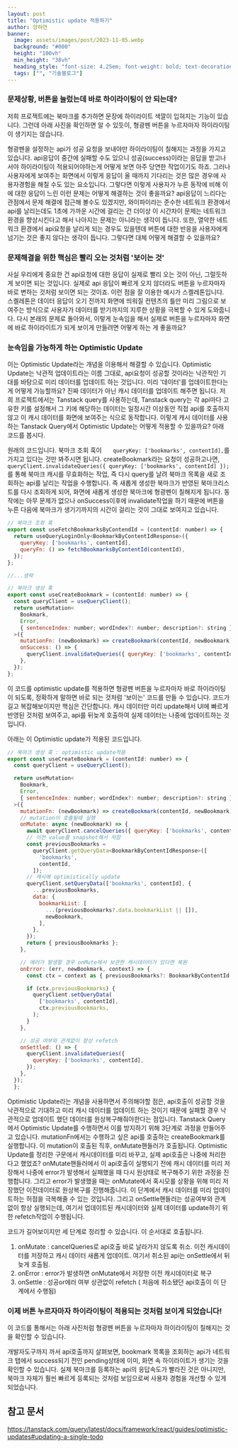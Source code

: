 ```yaml
---
layout: post
title: "Optimistic update 적용하기"
author: 양하연
banner:
  image: assets/images/post/2023-11-05.webp
  background: "#000"
  height: "100vh"
  min_height: "38vh"
  heading_style: "font-size: 4.25em; font-weight: bold; text-decoration: underline"
  tags: ["", "기술블로그"]
---
```


<!-- 북마크, 하이라이팅, 형광펜 용어 통일 필요 -->
<!-- 영어 대문자 소문자 통일 -->
<!-- 수정 필요 = -->

### 문제상황, 버튼을 눌렀는데 바로 하이라이팅이 안 되는데?

저희 프로젝트에는 북마크를 추가하면 문장에 하이라이트 색깔이 입혀지는 기능이 있습니다. 그런데 아래 사진을 확인하면 알 수 있듯이, 형광펜 버튼을 누르자마자 하이라이팅이 생기지는 않습니다.

<!-- 적용 전 사진사진 넣기 -->

형광펜을 설정하는 api가 성공 요청을 보내야만 하이라이팅이 칠해지는 과정을 가지고 있습니다. api응답이 중간에 실패할 수도 있으니 성공(success)이라는 응답을 받고나서야 하이라이팅이 적용되어야하는게 어떻게 보면 아주 당연한 작업이기도 하죠. 그러나 사용자에게 보여주는 화면에서 이렇게 응답이 올 때까지 기다리는 것은 많은 경우에 사용자경험을 해칠 수도 있는 요소입니다. 그렇다면 이렇게 사용자가 누른 동작에 비해 이에 대한 응답이 느린 이런 문제는 어떻게 해결하는 것이 좋을까요? api응답이 느리다는 관점에서 문제 해결에 접근해 볼수도 있겠지만, 와이파이라는 준수한 네트워크 환경에서 api를 날리는데도 1초에 가까운 시간에 걸리는 건 더이상 이 시간차이 문제는 네트워크환경을 향상시킨다고 해서 나아지는 문제는 아니라는 생각이 듭니다. 또한, 열악한 네트워크 환경에서 api요청을 날리게 되는 경우도 있을텐데 버튼에 대한 반응을 사용자에게 넘기는 것은 좋지 않다는 생각이 듭니다. 그렇다면 대체 어떻게 해결할 수 있을까요?

### 문제해결을 위한 핵심은 빨리 오는 것처럼 '보이는 것'

사실 우리에게 중요한 건 api요청에 대한 응답이 실제로 빨리 오는 것이 아닌, 그럴듯하게 보이면 되는 것입니다. 실제로 api 응답이 빠르게 오지 않더라도 버튼을 누르자마자 바로 변하는 것처럼 보이면 되는 것이죠.
이런 점을 잘 이용한 예시가 스켈레톤입니다. 스켈레톤은 데이터 응답이 오기 전까지 화면에 띄워질 컨텐츠의 틀만 미리 그림으로 보여주는 방식으로 사용자가 데이터를 받기까지의 지루한 상황을 극복할 수 있게 도와줍니다. 다시 본래의 문제로 돌아와서, 이렇게 눈속임을 해서 실제로 버튼을 누르자마자 화면에 바로 하이라이트가 되게 보이게 만들려면 어떻게 하는 게 좋을까요?

### 눈속임을 가능하게 하는 Optimistic Update

이는 Optimistic Update라는 개념을 이용해서 해결할 수 있습니다. Optimistic Update는 낙관적 업데이트라는 이름 그대로, api요청이 성공할 것이라는 낙관적인 기대를 바탕으로 미리 데이터를 업데이트 하는 것입니다. 미리 '데이터'를 업데이트한다는게 어떻게 가능할까요? 진짜 데이터가 아닌 캐시 데이터를 업데이트 해주면 됩니다. 저희 프로젝트에서는 Tanstack query를 사용하는데, Tanstack query는 각 api마다 고유한 키를 설정해서 그 키에 해당하는 데이터는 일정시간 이상동안 직접 api를 호출하지 않고 이 캐시 데이터를 화면에 보여주는 식으로 동작합니다. 이렇게 캐시 데이터를 사용하는 Tanstack Query에서 Optimistic Update는 어떻게 적용할 수 있을까요? 아래 코드를 봅시다.

원래의 코드입니다. 북마크 조회 훅이 `   queryKey: ['bookmarks', contentId],`를 가지고 있다는 것만 봐주시면 됩니다. createBookmark라는 요청이 성공하고나면, `      queryClient.invalidateQueries({ queryKey: ['bookmarks', contentId] });` 를 통해 북마크 캐시를 무효화하는 작업, 즉 다시 query를 날려 북마크 목록을 새로 조회하는 api를 날리는 작업을 수행합니다. 즉 새롭게 생성한 북마크가 반영된 북마크리스트를 다시 조회하게 되어, 화면에 새롭게 생성한 북마크에 형광펜이 칠해지게 됩니다. 동작에는 아무 문제가 없으나 onSuccess이후에 invalidate작업을 하기 때문에 버튼을 누른 다음에 북마크가 생기기까지의 시간이 걸리는 것이 그대로 보여지고 있습니다.

```js
// 북마크 조회 훅
export const useFetchBookmarksByContendId = (contentId: number) => {
  return useQueryLoginOnly<BookmarkByContentIdResponse>({
    queryKey: ['bookmarks', contentId],
    queryFn: () => fetchBookmarksByContentId(contentId),
  });
};

//...생략

// 북마크 생성 훅
export const useCreateBookmark = (contentId: number) => {
  const queryClient = useQueryClient();
  return useMutation<
    Bookmark,
    Error,
    { sentenceIndex: number; wordIndex?: number; description?: string }
  >({
    mutationFn: (newBookmark) => createBookmark(contentId, newBookmark),
    onSuccess: () => {
      queryClient.invalidateQueries({ queryKey: ['bookmarks', contentId] });
    },
  });
};
```

이 코드를 optimistic update를 적용하면 형광펜 버튼을 누르자마자 바로 하이라이팅이 되도록, 정확하게 말하면 바로 되는 것처럼 '보이는' 코드를 만들 수 있습니다.
코드가 길고 복잡해보이지만 핵심은 간단합니다.
캐시 데이터만 미리 update해서 UI에 빠르게 반영된 것처럼 보여주고, api를 뒤늦게 호출하여 실제 데이터는 나중에 업데이트하는 것입니다.

아래는 이 Optimistic update가 적용된 코드입니다.

```js
// 북마크 생성 훅 : optimistic update적용
export const useCreateBookmark = (contentId: number) => {
  const queryClient = useQueryClient();

  return useMutation<
    Bookmark,
    Error,
    { sentenceIndex: number; wordIndex?: number; description?: string }
  >({
    mutationFn: (newBookmark) => createBookmark(contentId, newBookmark),
    // mutation이 호출될때 실행
    onMutate: async (newBookmark) => {
      await queryClient.cancelQueries({ queryKey: ['bookmarks', contentId] });
      // 이전 value를 snapshot해서 저장
      const previousBookmarks =
        queryClient.getQueryData<BookmarkByContentIdResponse>([
          'bookmarks',
          contentId,
        ]);
      // 캐시에 optimistically update
      queryClient.setQueryData(['bookmarks', contentId], {
        ...previousBookmarks,
        data: {
          bookmarkList: [
            ...(previousBookmarks?.data.bookmarkList || []),
            newBookmark,
          ],
        },
      });
      return { previousBookmarks };
    },

    // 에러가 발생할 경우 onMute에서 보관한 캐시데이터가 있다면 복원
    onError: (err, newBookmark, context) => {
      const ctx = context as { previousBookmarks?: BookmarkByContentId[] };

      if (ctx.previousBookmarks) {
        queryClient.setQueryData(
          ['bookmarks', contentId],
          ctx.previousBookmarks,
        );
      }
    },

    // 성공 여부와 관계없이 항상 refetch
    onSettled: () => {
      queryClient.invalidateQueries({
        queryKey: ['bookmarks', contentId],
      });
    },
  });
  };

```

Optimistic Update라는 개념을 사용하면서 주의해야할 점은, api호출이 성공할 것을 낙관적으로 기대하고 미리 캐시 데이터를 업데이트 하는 것이기 때문에 실패할 경우 낙관적으로 업데이트 했던 데이터를 원상복구해줘야한다는 점입니다. Tanstack Query에서 Optimistic Update를 수행하면서 이를 방지하기 위해 3단계로 과정을 만들어주고 있습니다.
mutationFn에서는 수행하고 싶은 api를 호출하는 createBookmark를 실행합니다. 이 mutation이 호출된 직후, onMutate핸들러가 호출됩니다. Optimistic Update를 정리한 구문에서 캐시데이터를 미리 바꾸고, 실제 api호출은 나중에 처리한다고 했었죠? onMutate핸들러에서 이 api호출이 실행되기 전에 캐시 데이터를 미리 저장해서 나중에 error가 발생해서 실패했을 때 다시 원상태로 복구해주기 위한 과정을 진행합니다. 그리고 error가 발생했을 때는 onMutate에서 혹시모를 상황을 위해 미리 저장했던 이전데이터로 원상복구를 진행해줍니다. 이 단계에서 캐시 데이터를 미리 업데이트하는 허점을 극복해줄 수 있는 것입니다. 그리고 onSettle핸들러는 성공여부와 관계없이 항상 실행되는데, 여기서 업데이트된 캐시데이터와 실제 데이터를 update하기 위한 refetch작업이 수행됩니다.

코드가 길어보이지만 세 단계로 정리할 수 있습니다. 이 순서대로 호출됩니다.

1. onMutate : cancelQueries로 api호출 바로 날라가지 않도록 취소. 이전 캐시데이터를 저장하고 캐시 데이터 새롭게 업데이트.
   여기서 취소된 api는 onSettle에서 뒤늦게 호출됨.
2. onError : error가 발생하면 onMutate에서 저장한 이전 캐시데이터로 복구
3. onSettle : 성공or에러 여부 상관없이 refetch ( 처음에 취소됐던 api호출이 이 단계에서 수행됨)

### 이제 버튼 누르자마자 하이라이팅이 적용되는 것처럼 보이게 되었습니다!

이 코드를 통해서는 아래 사진처럼 형광펜 버튼을 누르자마자 하이라이팅이 칠해지는 것을 확인할 수 있습니다.

<!-- 사진 추가 필요 -->

개발자도구까지 까서 api호출까지 살펴보면, bookmark 목록을 조회하는 api가 네트워크 탭에서 success되기 전인 pending상태에 이미, 화면 속 하이라이트가 생기는 것을 확인할 수 있습니다.
실제 북마크를 등록하는 api의 응답속도가 빨라진 것은 아니지만, 북마크 자체가 훨씬 빠르게 등록되는 것처럼 보임으로써 사용자 경험을 개선할 수 있게 되었습니다.

<!-- 사진 추가 필요 -->

<!-- ## 정리 -->

## 참고 문서

https://tanstack.com/query/latest/docs/framework/react/guides/optimistic-updates#updating-a-single-todo
